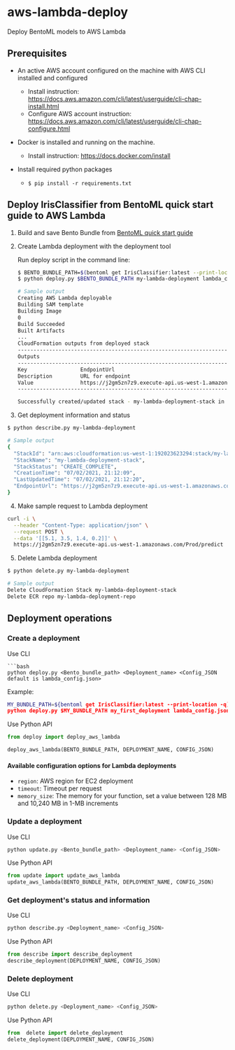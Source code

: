# aws-lambda-deploy
Deploy BentoML models to AWS Lambda

## Prerequisites

- An active AWS account configured on the machine with AWS CLI installed and configured
    - Install instruction: https://docs.aws.amazon.com/cli/latest/userguide/cli-chap-install.html
    - Configure AWS account instruction: https://docs.aws.amazon.com/cli/latest/userguide/cli-chap-configure.html
- Docker is installed and running on the machine.
    - Install instruction: https://docs.docker.com/install

- Install required python packages
    - `$ pip install -r requirements.txt`


## Deploy IrisClassifier from BentoML quick start guide to AWS Lambda

1. Build and save Bento Bundle from [BentoML quick start guide](https://github.com/bentoml/BentoML/blob/master/guides/quick-start/bentoml-quick-start-guide.ipynb)

2. Create Lambda  deployment with the deployment tool

    Run deploy script in the command line:

    ```bash
    $ BENTO_BUNDLE_PATH=$(bentoml get IrisClassifier:latest --print-location -q)
    $ python deploy.py $BENTO_BUNDLE_PATH my-lambda-deployment lambda_config.json

    # Sample output
    Creating AWS Lambda deployable
    Building SAM template
    Building Image
    0
    Build Succeeded
    Built Artifacts
    ...
    CloudFormation outputs from deployed stack
    -------------------------------------------------------------------------------------------------
    Outputs
    -------------------------------------------------------------------------------------------------
    Key                 EndpointUrl
    Description         URL for endpoint
    Value               https://j2gm5zn7z9.execute-api.us-west-1.amazonaws.com/Prod
    -------------------------------------------------------------------------------------------------

    Successfully created/updated stack - my-lambda-deployment-stack in us-west-1

3. Get deployment information and status

```bash
$ python describe.py my-lambda-deployment

# Sample output
{
  "StackId": "arn:aws:cloudformation:us-west-1:192023623294:stack/my-lambda-deployment-stack/29c15040-db7a-11eb-a721-028d528946df",
  "StackName": "my-lambda-deployment-stack",
  "StackStatus": "CREATE_COMPLETE",
  "CreationTime": "07/02/2021, 21:12:09",
  "LastUpdatedTime": "07/02/2021, 21:12:20",
  "EndpointUrl": "https://j2gm5zn7z9.execute-api.us-west-1.amazonaws.com/Prod"
}
```

4. Make sample request to Lambda deployment

```bash
curl -i \
  --header "Content-Type: application/json" \
  --request POST \
  --data '[[5.1, 3.5, 1.4, 0.2]]' \
  https://j2gm5zn7z9.execute-api.us-west-1.amazonaws.com/Prod/predict
```

5. Delete Lambda deployment

```bash
$ python delete.py my-lambda-deployment

# Sample output
Delete CloudFormation Stack my-lambda-deployment-stack
Delete ECR repo my-lambda-deployment-repo
```

## Deployment operations

### Create a deployment

Use CLI

```
```bash
python deploy.py <Bento_bundle_path> <Deployment_name> <Config_JSON default is lambda_config.json>
```

Example:

```bash
MY_BUNDLE_PATH=${bentoml get IrisClassifier:latest --print-location -q)
python deploy.py $MY_BUNDLE_PATH my_first_deployment lambda_config.json
```

Use Python API

```python
from deploy import deploy_aws_lambda

deploy_aws_lambda(BENTO_BUNDLE_PATH, DEPLOYMENT_NAME, CONFIG_JSON)
```

#### Available configuration options for Lambda deployments

* `region`: AWS region for EC2 deployment
* `timeout`: Timeout per request
* `memory_size`: The memory for your function, set a value between 128 MB and 10,240 MB in 1-MB increments

### Update a deployment

Use CLI

```bash
python update.py <Bento_bundle_path> <Deployment_name> <Config_JSON>
```

Use Python API

```python
from update import update_aws_lambda
update_aws_lambda(BENTO_BUNDLE_PATH, DEPLOYMENT_NAME, CONFIG_JSON)
```

### Get deployment's status and information

Use CLI

```bash
python describe.py <Deployment_name> <Config_JSON>
```

Use Python API

```python
from describe import describe_deployment
describe_deployment(DEPLOYMENT_NAME, CONFIG_JSON)
```

### Delete deployment

Use CLI

```bash
python delete.py <Deployment_name> <Config_JSON>
```

Use Python API

```python
from  delete import delete_deployment
delete_deployment(DEPLOYMENT_NAME, CONFIG_JSON)
```